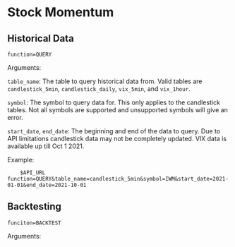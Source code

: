 # Stock Momentum



## Historical Data

```function=QUERY```

Arguments:

```table_name```:
The table to query historical data from. Valid tables are ```candlestick_5min```, ```candlestick_daily```, ```vix_5min```, and ```vix_1hour```. 

```symbol```: The symbol to query data for. This only applies to the candlestick tables. Not all symbols are supported and unsupported symbols will give an error.

```start_date```, ```end_date```: The beginning and end of the data to query. Due to API limitations candlestick data may not be completely updated. VIX data is available up till Oct 1 2021.


Example:
```
    $API_URL function=QUERY&table_name=candlestick_5min&symbol=IWM&start_date=2021-01-01&end_date=2021-10-01
```

## Backtesting
```funciton=BACKTEST```

Arguments:

